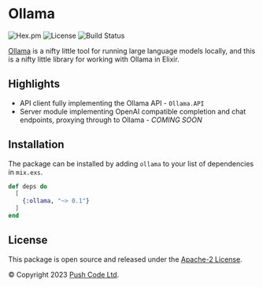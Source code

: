# Ollama

![Hex.pm](https://img.shields.io/hexpm/v/ollama?color=informational)
![License](https://img.shields.io/github/license/lebrunel/ollama?color=informational)
![Build Status](https://img.shields.io/github/actions/workflow/status/lebrunel/ollama/elixir.yml?branch=main)

[Ollama](https://ollama.ai) is a nifty little tool for running large language models locally, and this is a nifty little library for working with Ollama in Elixir.

## Highlights

- API client fully implementing the Ollama API - `Ollama.API`
- Server module implementing OpenAI compatible completion and chat endpoints,
proxying through to Ollama - *COMING SOON*

## Installation

The package can be installed by adding `ollama` to your list of dependencies in `mix.exs`.

```elixir
def deps do
  [
    {:ollama, "~> 0.1"}
  ]
end
```

## License

This package is open source and released under the [Apache-2 License](https://github.com/lebrunel/ollama/blob/master/LICENSE).

© Copyright 2023 [Push Code Ltd](https://www.pushcode.com/).